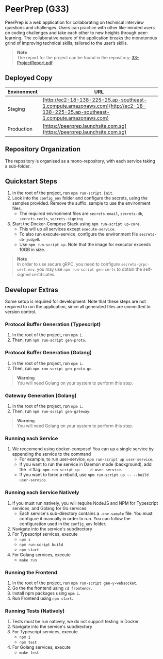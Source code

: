 # PeerPrep (G33)

PeerPrep is a web application for collaborating on technical interview questions and challenges. Users can practice with other like-minded users on coding challenges and take each other to new heights through peer-learning. The collaborative nature of the application breaks the monotonous grind of improving technical skills, tailored to the user’s skills.

> **Note**<br/>
> The report for the project can be found in the repository: [33-ProjectReport.pdf](https://github.com/CS3219-AY2223S1/cs3219-project-ay2223s1-g33/blob/main/33-ProjectReport.pdf).

## Deployed Copy
Environment | URL
-- | ---- 
Staging | [http://ec2-18-138-225-25.ap-southeast-1.compute.amazonaws.com](http://ec2-18-138-225-25.ap-southeast-1.compute.amazonaws.com)
Production | [https://peerprep.launchsite.com.sg](https://peerprep.launchsite.com.sg)

## Repository Organization
The repository is organised as a mono-repository, with each service taking a sub-folder.

## Quickstart Steps
1. In the root of the project, run `npm run-script init`.
2. Look into the `config_env` folder and configure the secrets, using the samples provided. Remove the suffix .sample to use the environment files.
    - The required environment files are `secrets-email`, `secrets-db`, `secrets-redis`, `secrets-signing`
3. Start the Docker-Compose Stack using `npm run-script up-core`.
    - This will up all services except `execute-service`.
    - To also run execute-service, configure the environment file `secrets-db-judge0`.
    - Use `npm run-script up`. Note that the image for executor exceeds 10GB in size.

> **Note**<br/>
> In order to use secure gRPC, you need to configure `secrets-grpc-cert.env`. you may use `npm run-script gen-certs` to obtain the self-signed certificates.

## Developer Extras
Some setup is required for development. Note that these steps are not required to run the application, since all generated files are committed to version control.

### Protocol Buffer Generation (Typescript)
1. In the root of the project, run `npm i`.
2. Then, run `npm run-script gen-proto`.

### Protocol Buffer Generation (Golang)
1. In the root of the project, run `npm i`.
2. Then, run `npm run-script gen-proto-go`.

> **Warning**<br/>
> You will need Golang on your system to perform this step.

### Gateway Generation (Golang)
1. In the root of the project, run `npm i`.
2. Then, run `npm run-script gen-gateway`.

> **Warning**<br/>
> You will need Golang on your system to perform this step.

### Running each Service
1. We reccomend using docker-compose! You can up a single service by appending the service to the command
    - For example, to run user-service, `npm run-script up user-service`.
    - If you want to run the service in Daemon mode (background), add the `-d` flag: `npm run-script up -- -d user-service`.
    - If you want to force a rebuild, use `npm run-script up -- --build user-service`.

### Running each Service Natively
1. If you must run natively, you will require NodeJS and NPM for Typescript services, and Golang for Go services
    - Each service's sub-directory contains a `.env.sample` file. You must configure it manually in order to run. You can follow the configuration used in the `config_env` folder.
2. Navigate into the service's subdirectory
3. For Typescript services, execute
    - `npm i`
    - `npm run-script build`
    - `npm start`
4. For Golang services, execute
    - `make run`

### Running the Frontend
1. In the root of the project, run `npm run-script gen-y-websocket`.
2. Go the the frontend using `cd frontend/`.
3. Install npm packages using `npm i`.
4. Run Frontend using `npm start`.

### Running Tests (Natively)
1. Tests must be run natively, we do not support testing in Docker.
2. Navigate into the service's subdirectory
3. For Typescript services, execute
    - `npm i`
    - `npm test`
4. For Golang services, execute
    - `make test`
